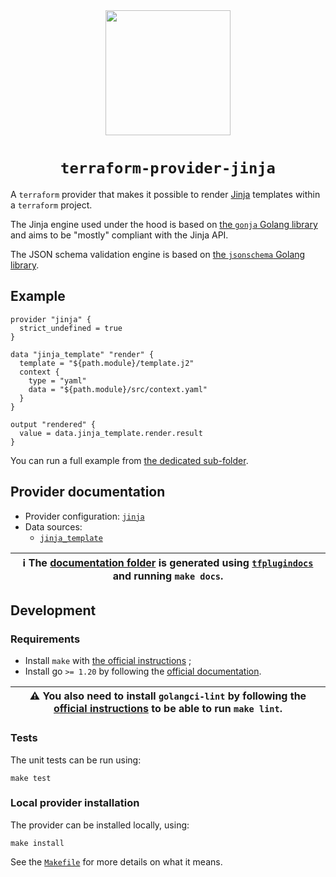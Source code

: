 <div align="center">
<img src="./misc/logo.png" width="200"/>
<h1><code>terraform-provider-jinja</code></h1>
</div>

A `terraform` provider that makes it possible to render [Jinja](https://jinja.palletsprojects.com/) templates within a `terraform` project.

The Jinja engine used under the hood is based on [the `gonja` Golang library](https://github.com/nikolalohinski/gonja) and aims to be "mostly" compliant with the Jinja API. 

The JSON schema validation engine is based on [the `jsonschema` Golang library](https://github.com/santhosh-tekuri/jsonschema).

## Example

```hcl
provider "jinja" {
  strict_undefined = true
}

data "jinja_template" "render" {
  template = "${path.module}/template.j2"
  context {
    type = "yaml"
    data = "${path.module}/src/context.yaml"
  }
}

output "rendered" {
  value = data.jinja_template.render.result
}
```

You can run a full example from [the dedicated sub-folder](./examples/).

## Provider documentation

* Provider configuration: [`jinja`](./docs/index.md)
* Data sources:
  - [`jinja_template`](./docs/data-sources/template.md)

| ℹ️ The [documentation folder](./docs) is generated using [`tfplugindocs`](https://github.com/hashicorp/terraform-plugin-docs) and running `make docs`. |
| --- |

## Development

### Requirements

- Install `make` with [the official instructions](https://www.gnu.org/software/make/) ;
- Install go `>= 1.20` by following the [official documentation](https://go.dev/doc/install).

| ⚠️ You also need to install `golangci-lint` by following the [official instructions](https://golangci-lint.run/usage/install/#local-installation) to be able to run `make lint`. |
| --- |

### Tests

The unit tests can be run using:

```shell
make test
```

### Local provider installation

The provider can be installed locally, using:

```shell
make install
```

See the [`Makefile`](./Makefile) for more details on what it means.

